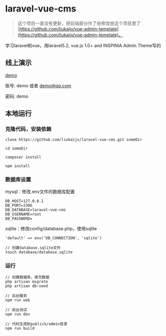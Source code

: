 # laravel-vue-cms

> 这个项目一直没有更新，把前端部分作了些修改放这个项目里了[https://github.com/liukaijv/vue-admin-template](https://github.com/liukaijv/vue-admin-template)。

学习laravel和vue，用laravel5.2, vue.js 1.0+ and INSPINIA Admin Theme写的

## 线上演示

[demo](http://115.28.223.2:8765/admin/ "demo")

账号: demo 或者 demo@qq.com

密码: demo

## 本地运行

### 克隆代码，安装依赖

```
clone https://github.com/liukaijv/laravel-vue-cms.git someDir

cd someDir

composer install

npm install

```

### 数据库设置

mysql：修改.env文件的数据库配置

```
DB_HOST=127.0.0.1
DB_PORT=3306
DB_DATABASE=laravel-vue-cms
DB_USERNAME=root
DB_PASSWORD=

```

sqlite：修改config/database.php，使用sqlite

```
'default' => env('DB_CONNECTION', 'sqlite')

// 创建database.sqlite文件
touch database/database.sqlite

```


### 运行

```
// 创建数据库，填充数据
php artisan migrate
php artisan db:seed

// 后台服务
npm run web

// 前台测试
npm run dev

// 代码生成到publick/admin目录
npm run build

```
